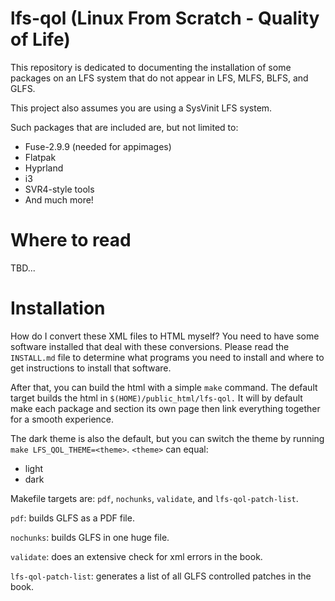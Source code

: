 # lfs-qol (Linux From Scratch - Quality of Life)

This repository is dedicated to documenting the installation of some packages
on an LFS system that do not appear in LFS, MLFS, BLFS, and GLFS.

This project also assumes you are using a SysVinit LFS system.

Such packages that are included are, but not limited to:
- Fuse-2.9.9 (needed for appimages)
- Flatpak
- Hyprland
- i3
- SVR4-style tools
- And much more!

# Where to read

TBD...

# Installation

How do I convert these XML files to HTML myself? You need to have some software
installed that deal with these conversions. Please read the `INSTALL.md` file to
determine what programs you need to install and where to get instructions to
install that software.

After that, you can build the html with a simple `make` command.
The default target builds the html in `$(HOME)/public_html/lfs-qol.`
It will by default make each package and section its own page then link
everything together for a smooth experience.

The dark theme is also the default, but you can switch the theme by
running `make LFS_QOL_THEME=<theme>`. `<theme>` can equal:
- light
- dark

Makefile targets are: `pdf`, `nochunks`, `validate`, and `lfs-qol-patch-list`.

`pdf`: builds GLFS as a PDF file.

`nochunks`: builds GLFS in one huge file.

`validate`:  does an extensive check for xml errors in the book.

`lfs-qol-patch-list`: generates a list of all GLFS controlled patches in the book.
